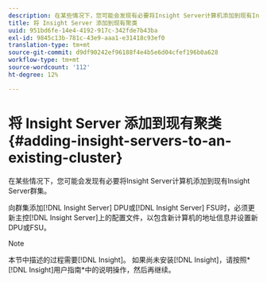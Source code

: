 ```yaml
---
description: 在某些情况下，您可能会发现有必要将Insight Server计算机添加到现有Insight Server群集。
title: 将 Insight Server 添加到现有聚类
uuid: 951bd6fe-14e4-4192-917c-342fde7b43ba
exl-id: 9845c13b-781c-43e9-aaa1-e31418c93ef0
translation-type: tm+mt
source-git-commit: d9df90242ef96188f4e4b5e6d04cfef196b0a628
workflow-type: tm+mt
source-wordcount: '112'
ht-degree: 12%

---
```


# 将 Insight Server 添加到现有聚类{#adding-insight-servers-to-an-existing-cluster}

在某些情况下，您可能会发现有必要将Insight Server计算机添加到现有Insight Server群集。

向群集添加[!DNL Insight Server] DPU或[!DNL Insight Server] FSU时，必须更新主控[!DNL Insight Server]上的配置文件，以包含新计算机的地址信息并设置新DPU或FSU。

>[!NOTE]
>
>本节中描述的过程需要[!DNL Insight]。 如果尚未安装[!DNL Insight]，请按照* [!DNL Insight]用户指南*中的说明操作，然后再继续。
